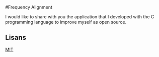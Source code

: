 #Frequency Alignment

I would like to share with you the application that I developed with the C programming language to improve myself as open source.

## Lisans

[MIT](https://choosealicense.com/licenses/mit/)
